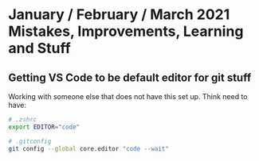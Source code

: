 # January / February / March 2021 Mistakes, Improvements, Learning and Stuff

## Getting VS Code to be default editor for git stuff

Working with someone else that does not have this set up. Think need to have:

```bash
# .zshrc
export EDITOR="code"

# .gitconfig
git config --global core.editor "code --wait"
```
